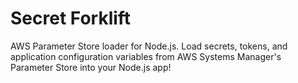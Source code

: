 # Secret Forklift
AWS Parameter Store loader for Node.js. Load secrets, tokens, and application configuration variables from AWS Systems Manager's Parameter Store into your Node.js app!
